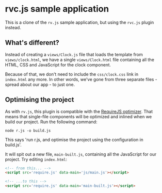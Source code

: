 rvc.js sample application
=========================

This is a clone of the `rv.js` sample application, but using the `rvc.js` plugin instead.

What's different?
-----------------

Instead of creating a `views/Clock.js` file that loads the template from `views/clock.html`, we have a single `views/Clock.html` file containing all the HTML, CSS and JavaScript for the clock component.

Because of that, we don't need to include the `css/clock.css` link in `index.html` any more. In other words, we've gone from three separate files - spread about our app - to just one.


Optimising the project
----------------------

As with `rv.js`, this plugin is compatible with the [RequireJS optimizer](http://requirejs.org/docs/optimization.html). That means that single-file components will be optimized and inlined when we build our project. Run the following command:

```shell
node r.js -o build.js
```

This says 'run r.js, and optimise the project using the configuration in build.js'.

It will spit out a new file, `main-built.js`, containing all the JavaScript for our project. Try editing `index.html`:

```html
<!-- from this... -->
<script src='require.js' data-main='js/main.js'></script>

<!-- ...to this -->
<script src='require.js' data-main='main-built.js'></script>
```
